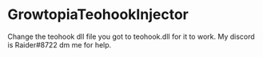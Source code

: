 # GrowtopiaTeohookInjector
Change the teohook dll file you got to teohook.dll for it to work.
My discord is Raider#8722 dm me for help.
